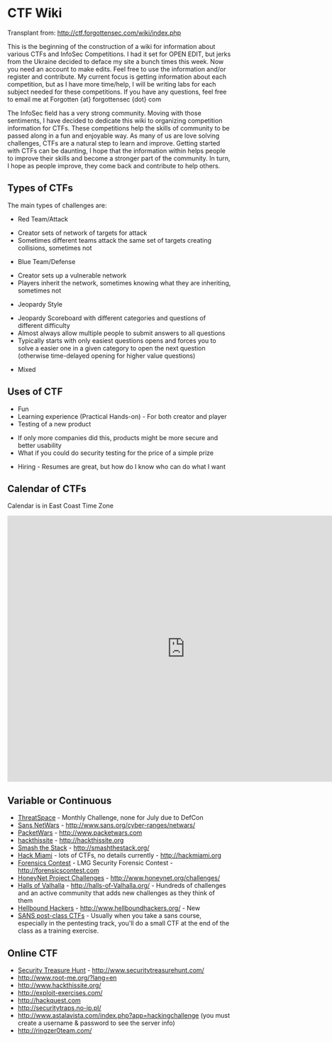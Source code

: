 # CTF Wiki 

Transplant from: http://ctf.forgottensec.com/wiki/index.php

This is the beginning of the construction of a wiki for information about various CTFs and InfoSec Competitions. I had it set for OPEN EDIT, but jerks from the Ukraine decided to deface my site a bunch times this week. Now you need an account to make edits. Feel free to use the information and/or register and contribute. My current focus is getting information about each competition, but as I have more time/help, I will be writing labs for each subject needed for these competitions. If you have any questions, feel free to email me at Forgotten {at} forgottensec {dot} com

The InfoSec field has a very strong community. Moving with those sentiments, I have decided to dedicate this wiki to organizing competition information for CTFs. These competitions help the skills of community to be passed along in a fun and enjoyable way. As many of us are love solving challenges, CTFs are a natural step to learn and improve. Getting started with CTFs can be daunting, I hope that the information within helps people to improve their skills and become a stronger part of the community. In turn, I hope as people improve, they come back and contribute to help others.

## Types of CTFs

The main types of challenges are:

* Red Team/Attack
 - Creator sets of network of targets for attack
 - Sometimes different teams attack the same set of targets creating collisions, sometimes not
* Blue Team/Defense
 - Creator sets up a vulnerable network 
 - Players inherit the network, sometimes knowing what they are inheriting, sometimes not
* Jeopardy Style
 - Jeopardy Scoreboard with different categories and questions of different difficulty
 - Almost always allow multiple people to submit answers to all questions
 - Typically starts with only easiest questions opens and forces you to solve a easier one in a given category to open the next question (otherwise time-delayed opening for higher value questions) 
* Mixed

## Uses of CTF

* Fun
* Learning experience (Practical Hands-on) - For both creator and player
* Testing of a new product 
 - If only more companies did this, products might be more secure and better usability
 - What if you could do security testing for the price of a simple prize
* Hiring - Resumes are great, but how do I know who can do what I want

## Calendar of CTFs

Calendar is in East Coast Time Zone
<iframe src="https://www.google.com/calendar/embed?src=ofl0f1624c3uk349c8k7r1cgv8%40group.calendar.google.com&ctz=America/New_York" style="border: 0" width="800" height="600" frameborder="0" scrolling="no"></iframe>


## Variable or Continuous

* [ThreatSpace]() - Monthly Challenge, none for July due to DefCon
* [Sans NetWars]() - http://www.sans.org/cyber-ranges/netwars/
* [PacketWars]() - http://www.packetwars.com
* [hackthissite]() - http://hackthissite.org
* [Smash the Stack]() - http://smashthestack.org/
* [Hack Miami]() - lots of CTFs, no details currently - http://hackmiami.org
* [Forensics Contest]() - LMG Security Forensic Contest - http://forensicscontest.com
* [HoneyNet Project Challenges]() - http://www.honeynet.org/challenges/
* [Halls of Valhalla]() - http://halls-of-Valhalla.org/ - Hundreds of challenges and an active community that adds new challenges as they think of them
* [Hellbound Hackers]() - http://www.hellboundhackers.org/ - New
* [SANS post-class CTFs]() - Usually when you take a sans course, especially in the pentesting track, you'll do a small CTF at the end of the class as a training exercise.

## Online CTF

* [Security Treasure Hunt]() - http://www.securitytreasurehunt.com/
* http://www.root-me.org/?lang=en
* http://www.hackthissite.org/
* http://exploit-exercises.com/
* http://hackquest.com
* http://securitytraps.no-ip.pl/
* http://www.astalavista.com/index.php?app=hackingchallenge (you must create a username & password to see the server info)
* http://ringzer0team.com/
